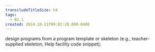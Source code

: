 ```yaml
---
transcludeTitleSize: h4
tags:
  - B2.1
created: 2024-10-21T09:02:20.000-0400
---
```

design programs from a program template or skeleton (e.g., teacher-supplied skeleton, Help facility code snippet);